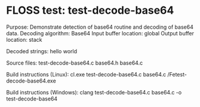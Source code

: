 # FLOSS test: test-decode-base64

Purpose: Demonstrate detection of base64 routine and decoding of base64 data.
Decoding algorithm: Base64
Input buffer location: global
Output buffer location: stack

Decoded strings:
hello world

Source files:
test-decode-base64.c
base64.h
base64.c

Build instructions (Linux):
cl.exe test-decode-base64.c base64.c /Fetest-decode-base64.exe

Build instructions (Windows):
clang test-decode-base64.c base64.c -o test-decode-base64
